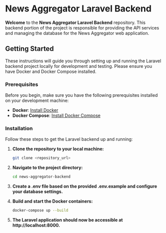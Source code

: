 # News Aggregator Laravel Backend

**Welcome** to the **News Aggregator Laravel Backend** repository. This backend portion of the project is responsible for providing the API services and managing the database for the News Aggregator web application.

## Getting Started

These instructions will guide you through setting up and running the Laravel backend project locally for development and testing. Please ensure you have Docker and Docker Compose installed.

### Prerequisites

Before you begin, make sure you have the following prerequisites installed on your development machine:

- **Docker**: [Install Docker](https://docs.docker.com/get-docker/)
- **Docker Compose**: [Install Docker Compose](https://docs.docker.com/compose/install/)

### Installation

Follow these steps to get the Laravel backend up and running:

1. **Clone the repository to your local machine:**

   ```bash
   git clone <repository_url>
2. **Navigate to the project directory:**

   ```bash
   cd news-aggregator-backend
3. **Create a .env file based on the provided .env.example and configure your database settings.**
4. **Build and start the Docker containers:**

   ```bash
   docker-compose up --build
5. **The Laravel application should now be accessible at http://localhost:8000.**
